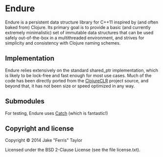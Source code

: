 # Endure

Endure is a persistent data structure library for C++11 inspired by (and often baked from) Clojure. Its primary goal is to
provide a basic (and currently extremely minimalistic) set of immutable data structures that can be used safely out-of-the-box
in a multithreaded environment, and strives for simplicity and consistency with Clojure naming schemes.

## Implementation

Endure relies extensively on the standard shared_ptr implementation, which is likely to be lock-free and fast enough for most
use cases. Much of the code has been directly ported from the [ClojureCLR](https://github.com/clojure/clojure-clr) project
source, and beyond that, it has not been size or speed optimized in any way.

## Submodules

For testing, Endure uses [Catch](https://github.com/philsquared/Catch) (which is fantastic!)

## Copyright and license

Copyright © 2014 Jake "Ferris" Taylor

Licensed under the  BSD 2-Clause License (see the file license.txt).
